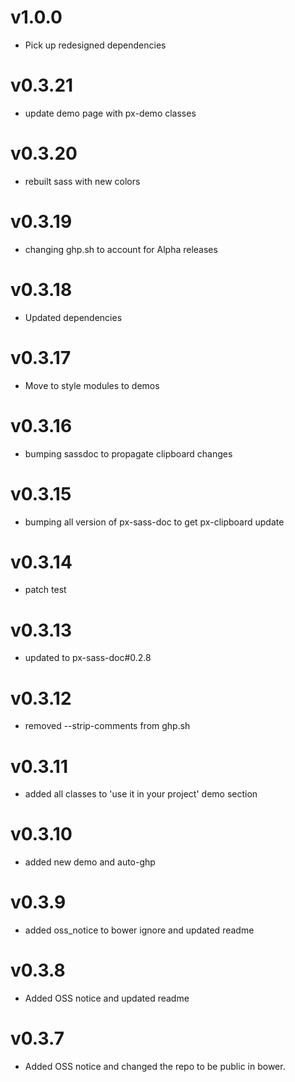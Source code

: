 v1.0.0
==================
* Pick up redesigned dependencies

v0.3.21
==================
* update demo page with px-demo classes

v0.3.20
==================
* rebuilt sass with new colors

v0.3.19
==================
* changing ghp.sh to account for Alpha releases

v0.3.18
==================
* Updated dependencies

v0.3.17
==================
* Move to style modules to demos

v0.3.16
==================
* bumping sassdoc to propagate clipboard changes


v0.3.15
==================
* bumping all version of px-sass-doc to get px-clipboard update


v0.3.14
==================
* patch test

v0.3.13
==============================
* updated to px-sass-doc#0.2.8

v0.3.12
==============================
* removed --strip-comments from ghp.sh

v0.3.11
==============================
* added all classes to 'use it in your project' demo section

v0.3.10
==============================
* added new demo and auto-ghp

v0.3.9
==============================
* added oss_notice to bower ignore and updated readme

v0.3.8
==============================
* Added OSS notice and updated readme

v0.3.7
==============================
* Added OSS notice and changed the repo to be public in bower.
